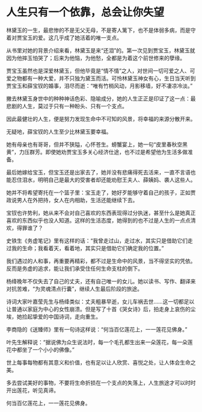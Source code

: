 # 人生只有一个依靠，总会让你失望

林黛玉的一生，最悲惨的不是无父无母，不是寄人篱下，也不是体弱多病，而是守着对贾宝玉的爱。这几乎成了她活着的唯一支点。 

从书里对她的背景介绍来看，林黛玉是来“还泪”的。第一次见到贾宝玉，林黛玉就因为他摔玉怕哭了；后来为他恼，为他愁，全都是为着这个前世修来的孽缘。 

贾宝玉虽然也是深爱林黛玉，但他毕竟是“情不情”之人，对世间一切可爱之人、可爱之物都有一种大爱，并不只独为黛玉而活。可怜林黛玉神女有心，生日当天听到贾宝玉和薛宝钗的婚事，泪尽而逝：“唯有竹梢风动，月影移墙，好不凄凉冷淡。” 

撇去林黛玉身世中的种种神话色彩、隐喻成分，她的人生正正是印证了这一点：最悲剧的人生，莫过于只有一种盼头、只有一个支点。 

因此最健壮的人生，便是努力发现生命中不可知的风景，将幸福的来源分散开来。 

无疑地，薛宝钗的人生至少比林黛玉要幸福。 

她有母亲也有哥哥，但并不狭隘，心怀苍生。螃蟹宴上，她一句“皮里春秋空黑黄”，力压群芳。即使她劝贾宝玉多关心经济仕途，也不过是希望他为生活多做准备。 

最后她嫁给宝玉，但宝玉还是出家去了，她并没有悲痛得死去活来，一直不言语也能忍住泪水，明明自己是最大的受害者却还能劝慰王夫人、薛姨妈、袭人这些人。 

她并不将希望寄托在一个篮子里：宝玉走了，她好歹能够守着自己的孩子，正如贾政说男人在外把持，女人在内相助，生活还能继续下去。 

宝钗也许势利，她从来不会对自己喜欢的东西表现得过分执迷，甚至什么是她真正喜欢的东西似乎也没人知道。这样的生活态度，她得到的也不过是人生的一点点清欢，得罪谁了？ 

史铁生《务虚笔记》里有这样的话：“我曾走过山，走过水，其实只是借助它们走过我的生命；我看着天，看着地，其实只是借助它们确定我的位置。” 

我们遇过的人和事，再重要再精彩，都不过是生命中的风景，当不得坚实的凭依。反而是务虚的追求，能让我们承受住任何生命支柱的倒下。 

杨绛晚年不仅失去了自己的丈夫，还有自己唯一的女儿。她以读书、写作、翻译来对抗苦难，“为灵魂清点行囊”，继续人生最后阶段的旅途。 

诗词大家叶嘉莹先生与杨绛类似：丈夫粗暴早逝，女儿车祸去世……这一切都足以让普通以家庭为中心的女性崩溃。但是写了十首《哭女诗》后，拍走身上哀伤的尘埃，她捡起挚爱的中国诗词，走向重生。 

李商隐的《送臻师》里有一句诗这样说：“何当百亿莲花上，一一莲花见佛身。” 

叶先生解释说：“据说佛为众生说法时，每一个毛孔都生出来一朵莲花，每一朵莲花中都坐了一个小小的佛像。” 

世上每事每物都有其意义和价值，也有足以让人欣赏、喜悦之处，让人体会生命之美。 

多去尝试美好的事物，不要将生命折损在一个支点的失落上，人生旅途才可以时时开出莲花，听见真谛。 

何当百亿莲花上，一一莲花见佛身。